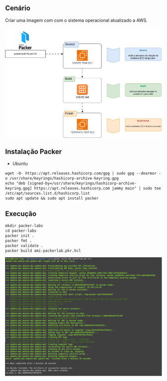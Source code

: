 ## Cenário
Criar uma imagem com com o sistema operacional atualizado a AWS.

![packer-lab1](https://github.com/Bruna0092/packer-labs/blob/main/packer-lab1.png)

## Instalação Packer

* Ubuntu
```
wget -O- https://apt.releases.hashicorp.com/gpg | sudo gpg --dearmor -o /usr/share/keyrings/hashicorp-archive-keyring.gpg
echo "deb [signed-by=/usr/share/keyrings/hashicorp-archive-keyring.gpg] https://apt.releases.hashicorp.com jammy main" | sudo tee /etc/apt/sources.list.d/hashicorp.list
sudo apt update && sudo apt install packer
```
## Execução

```
mkdir packer-labs
cd packer-labs
packer init .
packer fmt .
packer validate .
packer build ami-packerlab.pkr.hcl
```
![packer-lab1](https://github.com/Bruna0092/packer-labs/blob/main/packer-lab2.png)
